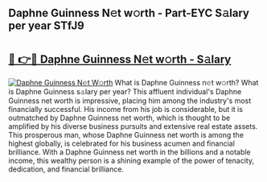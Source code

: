 ## Daphne Guinness N𝚎t w𝚘rth - Part-EYC S𝚊lary per year STfJ9

# <h2><a href="http://gc3x9oy.nevu.top/?p=Daphne+Guinness">🔗 👉🔴 Daphne Guinness N𝚎t w𝚘rth - S𝚊lary</a></h2>

[![Daphne Guinness N𝚎t W𝚘rth](https://i.imgur.com/Oavwk0R.jpeg)](http://gc3x9oy.nevu.top/?p=Daphne+Guinness)
What is Daphne Guinness n𝚎t w𝚘rth? What is Daphne Guinness s𝚊lary per year?
This affluent individual's Daphne Guinness net worth is impressive, placing him among the industry's most financially successful. His income from his job is considerable, but it is outmatched by Daphne Guinness net worth, which is thought to be amplified by his diverse business pursuits and extensive real estate assets. This prosperous man, whose Daphne Guinness net worth is among the highest globally, is celebrated for his business acumen and financial brilliance. With a Daphne Guinness net worth in the billions and a notable income, this wealthy person is a shining example of the power of tenacity, dedication, and financial brilliance.
